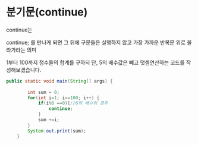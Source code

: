 # 분기문\(continue\)

continue는

continue; 를 만나게 되면 그 뒤에 구문들은 실행하지 않고 가장 가까운 반복문 위로 올라가라는 의미

1부터 100까지 정수들의 합계를 구하되 단, 5의 배수값은 뺴고 덧셈연산하는 코드를 작성해보겠습니다.

```java
public static void main(String[] args) {
  
		int sum = 0;
		for(int i=1; i<=100; i++) {
			if(i%6 ==0){//6의 배수의 경우
				continue;
			}
			sum +=i;
		}
		System.out.print(sum);
	}
```



